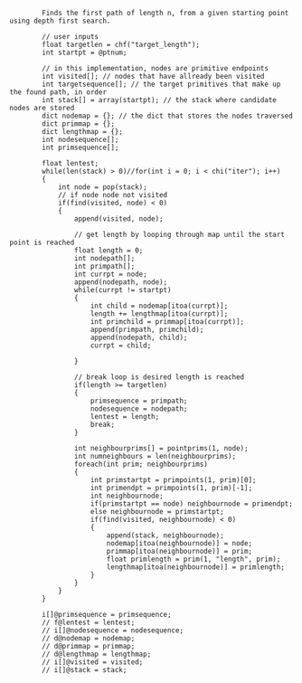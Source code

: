             Finds the first path of length n, from a given starting point using depth first search.
            
            // user inputs
            float targetlen = chf("target_length");
            int startpt = @ptnum;

            // in this implementation, nodes are primitive endpoints
            int visited[]; // nodes that have allready been visited
            int targetsequence[]; // the target primitives that make up the found path, in order
            int stack[] = array(startpt); // the stack where candidate nodes are stored
            dict nodemap = {}; // the dict that stores the nodes traversed
            dict primmap = {};
            dict lengthmap = {};
            int nodesequence[];
            int primsequence[];

            float lentest;
            while(len(stack) > 0)//for(int i = 0; i < chi("iter"); i++)
            {
                int node = pop(stack);
                // if node node not visited
                if(find(visited, node) < 0)
                {
                    append(visited, node);  
                    
                    // get length by looping through map until the start point is reached
                    float length = 0;
                    int nodepath[];
                    int primpath[];
                    int currpt = node;
                    append(nodepath, node);
                    while(currpt != startpt)
                    {
                        int child = nodemap[itoa(currpt)];
                        length += lengthmap[itoa(currpt)];
                        int primchild = primmap[itoa(currpt)];
                        append(primpath, primchild);
                        append(nodepath, child);
                        currpt = child;

                    }
                    
                    // break loop is desired length is reached
                    if(length >= targetlen)
                    {
                        primsequence = primpath;
                        nodesequence = nodepath;
                        lentest = length;
                        break;
                    }
                    
                    int neighbourprims[] = pointprims(1, node);
                    int numneighbours = len(neighbourprims);
                    foreach(int prim; neighbourprims)
                    {
                        int primstartpt = primpoints(1, prim)[0];
                        int primendpt = primpoints(1, prim)[-1];
                        int neighbournode; 
                        if(primstartpt == node) neighbournode = primendpt;
                        else neighbournode = primstartpt;
                        if(find(visited, neighbournode) < 0)
                        {
                            append(stack, neighbournode);
                            nodemap[itoa(neighbournode)] = node;
                            primmap[itoa(neighbournode)] = prim;
                            float primlength = prim(1, "length", prim);
                            lengthmap[itoa(neighbournode)] = primlength;
                        }
                    }    
                }
            }

            i[]@primsequence = primsequence;
            // f@lentest = lentest;
            // i[]@nodesequence = nodesequence;
            // d@nodemap = nodemap;
            // d@primmap = primmap;
            // d@lengthmap = lengthmap;
            // i[]@visited = visited;
            // i[]@stack = stack;
